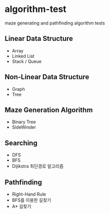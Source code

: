 # algorithm-test
maze generating and pathfinding algorithm tests

## Linear Data Structure
- Array
- Linked List
- Stack / Queue

## Non-Linear Data Structure
- Graph
- Tree

## Maze Generation Algorithm
- Binary Tree
- SideWinder

## Searching
- DFS
- BFS
- Dijikstra 최단경로 알고리즘

## Pathfinding
- Right-Hand Rule
- BFS를 이용한 길찾기
- A* 길찾기
